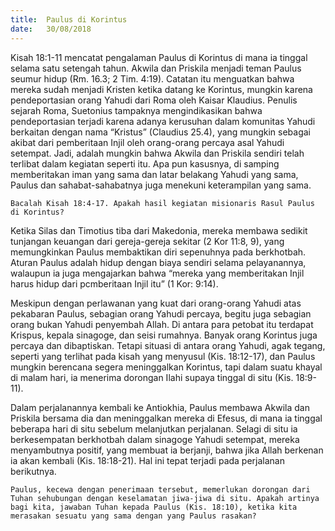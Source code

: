 ```yaml
---
title:  Paulus di Korintus
date:   30/08/2018
---
```


Kisah 18:1-11 mencatat pengalaman Paulus di Korintus di mana ia tinggal selama satu setengah tahun. Akwila dan Priskila menjadi teman Paulus seumur hidup (Rm. 16.3; 2 Tim. 4:19). Catatan itu menguatkan bahwa mereka sudah menjadi Kristen ketika datang ke Korintus, mungkin karena pendeportasian orang Yahudi dari Roma oleh Kaisar Klaudius. Penulis sejarah Roma, Suetonius tampaknya mengindikasikan bahwa pendeportasian terjadi karena adanya kerusuhan dalam komunitas Yahudi berkaitan dengan nama “Kristus” (Claudius 25.4), yang mungkin sebagai akibat dari pemberitaan Injil oleh orang-orang percaya asal Yahudi setempat. Jadi, adalah mungkin bahwa Akwila dan Priskila sendiri telah terlibat dalam kegiatan seperti itu. Apa pun kasusnya, di samping memberitakan iman yang sama dan latar belakang Yahudi yang sama, Paulus dan sahabat-sahabatnya juga menekuni keterampilan yang sama. 

`Bacalah Kisah 18:4-17. Apakah hasil kegiatan misionaris Rasul Paulus di Korintus?`

Ketika Silas dan Timotius tiba dari Makedonia, mereka membawa sedikit tunjangan keuangan dari gereja-gereja sekitar (2 Kor 11:8, 9), yang memungkinkan Paulus membaktikan diri sepenuhnya pada berkhotbah. Aturan Paulus adalah hidup dengan biaya sendiri selama pelayanannya, walaupun ia juga mengajarkan bahwa “mereka yang memberitakan Injil harus hidup dari pcmberitaan Injil itu” (1 Kor: 9:14).

Meskipun dengan perlawanan yang kuat dari orang-orang Yahudi atas pekabaran Paulus, sebagian orang Yahudi percaya, begitu juga sebagian orang bukan Yahudi penyembah Allah. Di antara para petobat itu terdapat Krispus, kepala sinagoge, dan seisi rumahnya. Banyak orang Korintus juga percaya dan dibaptiskan. Tetapi situasi di antara orang Yahudi, agak tegang, seperti yang terlihat pada kisah yang menyusul (Kis. 18:12-17), dan Paulus mungkin berencana segera meninggalkan Korintus, tapi dalam suatu khayal di malam hari, ia menerima dorongan Ilahi supaya tinggal di situ (Kis. 18:9-11). 

Dalam perjalanannya kembali ke Antiokhia, Paulus membawa Akwila dan Priskila bersama dia dan meninggalkan mereka di Efesus, di mana ia tinggal beberapa hari di situ sebelum melanjutkan perjalanan. Selagi di situ ia berkesempatan berkhotbah dalam sinagoge Yahudi setempat, mereka menyambutnya positif, yang membuat ia berjanji, bahwa jika Allah berkenan ia akan kembali (Kis. 18:18-21). Hal ini tepat terjadi pada perjalanan berikutnya.

`Paulus, kecewa dengan penerimaan tersebut, memerlukan dorongan dari Tuhan sehubungan dengan keselamatan jiwa-jiwa di situ. Apakah artinya bagi kita, jawaban Tuhan kepada Paulus (Kis. 18:10), ketika kita merasakan sesuatu yang sama dengan yang Paulus rasakan?`